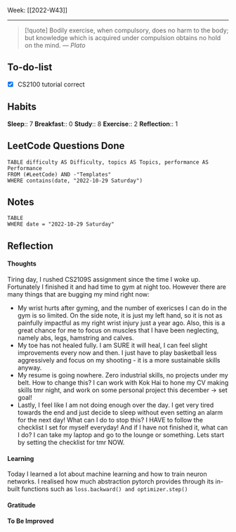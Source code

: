 Week: [[2022-W43]]
- - -
>[!quote]
> Bodily exercise, when compulsory, does no harm to the body; but knowledge which is acquired under compulsion obtains no hold on the mind.
> — <cite>Plato</cite>

## To-do-list
- [x] CS2100 tutorial correct


## Habits
**Sleep**:: 7
**Breakfast**:: 0
**Study**:: 8 
**Exercise**:: 2
**Reflection**:: 1

## LeetCode Questions Done
```dataview
TABLE difficulty AS Difficulty, topics AS Topics, performance AS Performance
FROM (#LeetCode) AND -"Templates"
WHERE contains(date, "2022-10-29 Saturday") 
```

## Notes
```dataview
TABLE
WHERE date = "2022-10-29 Saturday"
```

## Reflection
#### Thoughts
Tiring day, I rushed CS2109S assignment since the time I woke up. Fortunately I finished it and had time to gym at night too. However there are many things that are bugging my mind right now:
- My wrist hurts after gyming, and the number of exericses I can do in the gym is so limited. On the side note, it is just my left hand, so it is not as painfully impactful as my right wrist injury just a year ago. Also, this is a great chance for me to focus on muscles that I have been neglecting, namely abs, legs, hamstring and calves. 
- My toe has not healed fully. I am SURE it will heal, I can feel slight improvements every now and then. I just have to play basketball less aggressively and focus on my shooting - it is a more sustainable skills anyway. 
- My resume is going nowhere. Zero industrial skills, no projects under my belt. How to change this? I can work with Kok Hai to hone my CV making skills tmr night, and work on some personal project this december → set goal!
- Lastly, I feel like I am not doing enough over the day. I get very tired towards the end and just decide to sleep without even setting an alarm for the next day! What can I do to stop this? I HAVE to follow the checklist I set for myself everyday! And if I have not finished it, what can I do? I can take my laptop and go to the lounge or something. Lets start by setting the checklist for tmr NOW.


#### Learning
Today I learned a lot about machine learning and how to train neuron networks. I realised how much abstraction pytorch provides through its in-built functions such as `loss.backward() and optimizer.step()`
#### Gratitude
#### To Be Improved